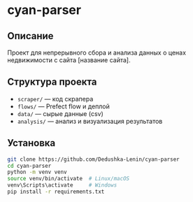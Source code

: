 # cyan-parser

## Описание
Проект для непрерывного сбора и анализа данных о ценах недвижимости с сайта [название сайта].

## Структура проекта
- `scraper/` — код скрапера
- `flows/` — Prefect flow и деплой
- `data/` — сырые данные (csv)
- `analysis/` — анализ и визуализация результатов

## Установка
```bash
git clone https://github.com/Dedushka-Lenin/cyan-parser
cd cyan-parser
python -m venv venv
source venv/bin/activate  # Linux/macOS
venv\Scripts\activate     # Windows
pip install -r requirements.txt